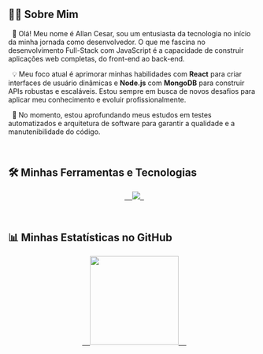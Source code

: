 ## 👨‍💻 Sobre Mim

<p align="left">
  🚀 Olá! Meu nome é Allan Cesar, sou um entusiasta da tecnologia no início da minha jornada como desenvolvedor. O que me fascina no desenvolvimento Full-Stack com JavaScript é a capacidade de construir aplicações web completas, do front-end ao back-end.
</p>

<p align="left">
  💡 Meu foco atual é aprimorar minhas habilidades com <strong>React</strong> para criar interfaces de usuário dinâmicas e <strong>Node.js</strong> com <strong>MongoDB</strong> para construir APIs robustas e escaláveis. Estou sempre em busca de novos desafios para aplicar meu conhecimento e evoluir profissionalmente.
</p>

<p align="left">
  🌱 No momento, estou aprofundando meus estudos em testes automatizados e arquitetura de software para garantir a qualidade e a manutenibilidade do código.
</p>

<br>

## 🛠️ Minhas Ferramentas e Tecnologias

<p align="center">
  <a href="https://skillicons.dev">
    <img src="https://skillicons.dev/icons?i=js,ts,react,nodejs,mongodb,html,css,cs,git,github&theme=dark" />
  </a>
</p>

<br>

## 📊 Minhas Estatísticas no GitHub

<div align="center">
  <a href="https://github.com/VainestFall2">
    <img height="180em" src="https://github-readme-stats.vercel.app/api?username=VainestFall2&show_icons=true&theme=dracula&include_all_commits=true&count_private=true"/>
    <img height="180em" src="

